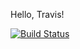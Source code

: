 Hello, Travis!

[![Build Status](https://travis-ci.org/avasyukov/travis-demo.svg?branch=master)](https://travis-ci.org/avasyukov/travis-demo)
